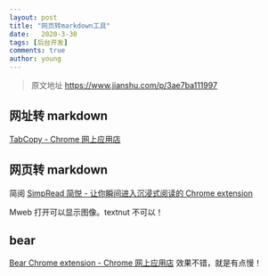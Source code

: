 ```yaml
---
layout: post
title: "网页转markdown工具"
date:   2020-3-30
tags: [后台开发]
comments: true
author: young
---
```

> 原文地址 https://www.jianshu.com/p/3ae7ba111997

## 网址转 markdown

[TabCopy - Chrome 网上应用店](https://link.jianshu.com?t=https://chrome.google.com/webstore/detail/tabcopy/micdllihgoppmejpecmkilggmaagfdmb/reviews)

## 网页转 markdown

简阅
[SimpRead 简悦 - 让你瞬间进入沉浸式阅读的 Chrome extension](https://link.jianshu.com?t=http://ksria.com/simpread/)

Mweb 打开可以显示图像。textnut 不可以！

## bear

[Bear Chrome extension - Chrome 网上应用店](https://link.jianshu.com?t=https://chrome.google.com/webstore/detail/bear-chrome-extension/bipgnccfcjnfnpnnllchfeillaekkofo?utm_source=chrome-ntp-icon)
效果不错，就是有点慢！
